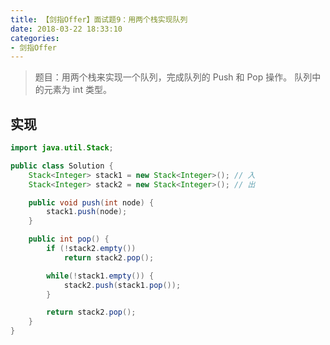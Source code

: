 ```yaml
---
title: 【剑指Offer】面试题9：用两个栈实现队列
date: 2018-03-22 18:33:10
categories:
- 剑指Offer
---
```


> 题目：用两个栈来实现一个队列，完成队列的 Push 和 Pop 操作。 队列中的元素为 int 类型。

<!-- more -->

## 实现

```java
import java.util.Stack;

public class Solution {
    Stack<Integer> stack1 = new Stack<Integer>(); // 入
    Stack<Integer> stack2 = new Stack<Integer>(); // 出

    public void push(int node) {
        stack1.push(node);
    }

    public int pop() {
        if (!stack2.empty())
            return stack2.pop();

        while(!stack1.empty()) {
            stack2.push(stack1.pop());
        }

        return stack2.pop();
    }
}
```